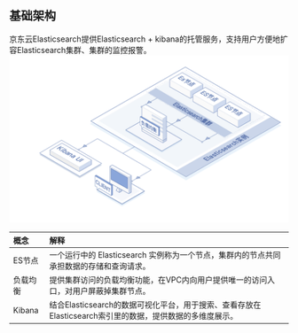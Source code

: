 ## 基础架构
京东云Elasticsearch提供Elasticsearch + kibana的托管服务，支持用户方便地扩容Elasticsearch集群、集群的监控报警。
![查询1](https://github.com/jdcloudcom/cn/blob/Elasticsearch/image/Internet-Middleware/JCS%20for%20Elasticsearch/ES基础架构-01.png)

| 概念 | 解释 |
| :- | :- |
| ES节点 | 一个运行中的 Elasticsearch 实例称为一个节点，集群内的节点共同承担数据的存储和查询请求。 |	
| 负载均衡 | 提供集群访问的负载均衡功能，在VPC内向用户提供唯一的访问入口，对用户屏蔽掉集群节点。 |
| Kibana | 结合Elasticsearch的数据可视化平台，用于搜索、查看存放在Elasticsearch索引里的数据，提供数据的多维度展示。 |
